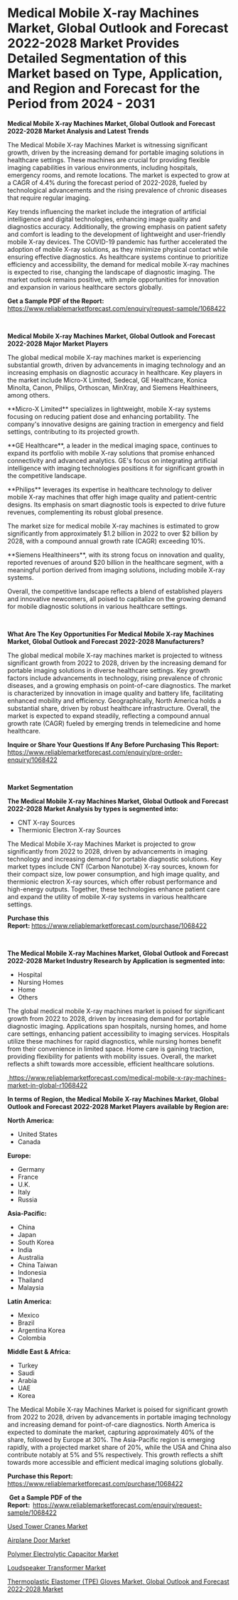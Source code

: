 <p><h1>Medical Mobile X-ray Machines Market, Global Outlook and Forecast 2022-2028 Market Provides Detailed Segmentation of this Market based on Type, Application, and Region and Forecast for the Period from 2024 - 2031</h1></p><p><strong>Medical Mobile X-ray Machines Market, Global Outlook and Forecast 2022-2028 Market Analysis and Latest Trends</strong></p>
<p><p>The Medical Mobile X-ray Machines Market is witnessing significant growth, driven by the increasing demand for portable imaging solutions in healthcare settings. These machines are crucial for providing flexible imaging capabilities in various environments, including hospitals, emergency rooms, and remote locations. The market is expected to grow at a CAGR of 4.4% during the forecast period of 2022-2028, fueled by technological advancements and the rising prevalence of chronic diseases that require regular imaging.</p><p>Key trends influencing the market include the integration of artificial intelligence and digital technologies, enhancing image quality and diagnostics accuracy. Additionally, the growing emphasis on patient safety and comfort is leading to the development of lightweight and user-friendly mobile X-ray devices. The COVID-19 pandemic has further accelerated the adoption of mobile X-ray solutions, as they minimize physical contact while ensuring effective diagnostics. As healthcare systems continue to prioritize efficiency and accessibility, the demand for medical mobile X-ray machines is expected to rise, changing the landscape of diagnostic imaging. The market outlook remains positive, with ample opportunities for innovation and expansion in various healthcare sectors globally.</p></p>
<p><strong>Get a Sample PDF of the Report:&nbsp;</strong> <a href="https://www.reliablemarketforecast.com/enquiry/request-sample/1068422?utm_campaign=1169&utm_medium=2&utm_source=Github&utm_content=ia&utm_term=25122024&utm_id=medical-mobile-x-ray-machines-market-global-outlook-and-forecast-2022-2028">https://www.reliablemarketforecast.com/enquiry/request-sample/1068422</a></p>
<p>&nbsp;</p>
<p><strong>Medical Mobile X-ray Machines Market, Global Outlook and Forecast 2022-2028 Major Market Players</strong></p>
<p><p>The global medical mobile X-ray machines market is experiencing substantial growth, driven by advancements in imaging technology and an increasing emphasis on diagnostic accuracy in healthcare. Key players in the market include Micro-X Limited, Sedecal, GE Healthcare, Konica Minolta, Canon, Philips, Orthoscan, MinXray, and Siemens Healthineers, among others.</p><p>**Micro-X Limited** specializes in lightweight, mobile X-ray systems focusing on reducing patient dose and enhancing portability. The company's innovative designs are gaining traction in emergency and field settings, contributing to its projected growth.</p><p>**GE Healthcare**, a leader in the medical imaging space, continues to expand its portfolio with mobile X-ray solutions that promise enhanced connectivity and advanced analytics. GE's focus on integrating artificial intelligence with imaging technologies positions it for significant growth in the competitive landscape.</p><p>**Philips** leverages its expertise in healthcare technology to deliver mobile X-ray machines that offer high image quality and patient-centric designs. Its emphasis on smart diagnostic tools is expected to drive future revenues, complementing its robust global presence.</p><p>The market size for medical mobile X-ray machines is estimated to grow significantly from approximately $1.2 billion in 2022 to over $2 billion by 2028, with a compound annual growth rate (CAGR) exceeding 10%. </p><p>**Siemens Healthineers**, with its strong focus on innovation and quality, reported revenues of around $20 billion in the healthcare segment, with a meaningful portion derived from imaging solutions, including mobile X-ray systems.</p><p>Overall, the competitive landscape reflects a blend of established players and innovative newcomers, all poised to capitalize on the growing demand for mobile diagnostic solutions in various healthcare settings.</p></p>
<p>&nbsp;</p>
<p><strong>What Are The Key Opportunities For Medical Mobile X-ray Machines Market, Global Outlook and Forecast 2022-2028 Manufacturers?</strong></p>
<p><p>The global medical mobile X-ray machines market is projected to witness significant growth from 2022 to 2028, driven by the increasing demand for portable imaging solutions in diverse healthcare settings. Key growth factors include advancements in technology, rising prevalence of chronic diseases, and a growing emphasis on point-of-care diagnostics. The market is characterized by innovation in image quality and battery life, facilitating enhanced mobility and efficiency. Geographically, North America holds a substantial share, driven by robust healthcare infrastructure. Overall, the market is expected to expand steadily, reflecting a compound annual growth rate (CAGR) fueled by emerging trends in telemedicine and home healthcare.</p></p>
<p><strong>Inquire or Share Your Questions If Any Before Purchasing This Report:</strong> <a href="https://www.reliablemarketforecast.com/enquiry/pre-order-enquiry/1068422?utm_campaign=1169&utm_medium=2&utm_source=Github&utm_content=ia&utm_term=25122024&utm_id=medical-mobile-x-ray-machines-market-global-outlook-and-forecast-2022-2028">https://www.reliablemarketforecast.com/enquiry/pre-order-enquiry/1068422</a></p>
<p>&nbsp;</p>
<p><strong>Market Segmentation</strong></p>
<p><strong>The Medical Mobile X-ray Machines Market, Global Outlook and Forecast 2022-2028 Market Analysis by types is segmented into:</strong></p>
<p><ul><li>CNT X-ray Sources</li><li>Thermionic Electron X-ray Sources</li></ul></p>
<p><p>The Medical Mobile X-ray Machines Market is projected to grow significantly from 2022 to 2028, driven by advancements in imaging technology and increasing demand for portable diagnostic solutions. Key market types include CNT (Carbon Nanotube) X-ray sources, known for their compact size, low power consumption, and high image quality, and thermionic electron X-ray sources, which offer robust performance and high-energy outputs. Together, these technologies enhance patient care and expand the utility of mobile X-ray systems in various healthcare settings.</p></p>
<p><strong>Purchase this Report:&nbsp;</strong><a href="https://www.reliablemarketforecast.com/purchase/1068422?utm_campaign=1169&utm_medium=2&utm_source=Github&utm_content=ia&utm_term=25122024&utm_id=medical-mobile-x-ray-machines-market-global-outlook-and-forecast-2022-2028">https://www.reliablemarketforecast.com/purchase/1068422</a></p>
<p>&nbsp;</p>
<p><strong>The Medical Mobile X-ray Machines Market, Global Outlook and Forecast 2022-2028 Market Industry Research by Application is segmented into:</strong></p>
<p><ul><li>Hospital</li><li>Nursing Homes</li><li>Home</li><li>Others</li></ul></p>
<p><p>The global medical mobile X-ray machines market is poised for significant growth from 2022 to 2028, driven by increasing demand for portable diagnostic imaging. Applications span hospitals, nursing homes, and home care settings, enhancing patient accessibility to imaging services. Hospitals utilize these machines for rapid diagnostics, while nursing homes benefit from their convenience in limited space. Home care is gaining traction, providing flexibility for patients with mobility issues. Overall, the market reflects a shift towards more accessible, efficient healthcare solutions.</p></p>
<p><a href="https://www.reliablemarketforecast.com/medical-mobile-x-ray-machines-market-in-global-r1068422?utm_campaign=1169&utm_medium=2&utm_source=Github&utm_content=ia&utm_term=25122024&utm_id=medical-mobile-x-ray-machines-market-global-outlook-and-forecast-2022-2028">&nbsp;https://www.reliablemarketforecast.com/medical-mobile-x-ray-machines-market-in-global-r1068422</a></p>
<p><strong>In terms of Region, the Medical Mobile X-ray Machines Market, Global Outlook and Forecast 2022-2028 Market Players available by Region are:</strong></p>
<p>
    <p> <strong> North America: </strong>
        <ul>
            <li>United States</li>
            <li>Canada</li>
        </ul>
        </p> 
    <p> <strong> Europe: </strong>
        <ul>
            <li>Germany</li>
            <li>France</li>
            <li>U.K.</li>
            <li>Italy</li>
            <li>Russia</li>
        </ul>
        </p> 
    <p> <strong> Asia-Pacific: </strong>
        <ul>
            <li>China</li>
            <li>Japan</li>
            <li>South Korea</li>
            <li>India</li>
            <li>Australia</li>
            <li>China Taiwan</li>
            <li>Indonesia</li>
            <li>Thailand</li>
            <li>Malaysia</li>
        </ul>
        </p> 
    <p> <strong> Latin America: </strong>
        <ul>
            <li>Mexico</li>
            <li>Brazil</li>
            <li>Argentina Korea</li>
            <li>Colombia</li>
        </ul>
        </p> 
    <p> <strong> Middle East & Africa: </strong>
        <ul>
            <li>Turkey</li>
            <li>Saudi</li>
            <li>Arabia</li>
            <li>UAE</li>
            <li>Korea</li>
        </ul>
    </p>
    </p>
<p><p>The Medical Mobile X-ray Machines Market is poised for significant growth from 2022 to 2028, driven by advancements in portable imaging technology and increasing demand for point-of-care diagnostics. North America is expected to dominate the market, capturing approximately 40% of the share, followed by Europe at 30%. The Asia-Pacific region is emerging rapidly, with a projected market share of 20%, while the USA and China also contribute notably at 5% and 5% respectively. This growth reflects a shift towards more accessible and efficient medical imaging solutions globally.</p></p>
<p><strong>Purchase this Report: </strong><a href="https://www.reliablemarketforecast.com/purchase/1068422?utm_campaign=1169&utm_medium=2&utm_source=Github&utm_content=ia&utm_term=25122024&utm_id=medical-mobile-x-ray-machines-market-global-outlook-and-forecast-2022-2028">https://www.reliablemarketforecast.com/purchase/1068422</a></p>
<p>&nbsp;<strong>Get a Sample PDF of the Report:&nbsp;&nbsp;</strong><a href="https://www.reliablemarketforecast.com/enquiry/request-sample/1068422?utm_campaign=1169&utm_medium=2&utm_source=Github&utm_content=ia&utm_term=25122024&utm_id=medical-mobile-x-ray-machines-market-global-outlook-and-forecast-2022-2028">https://www.reliablemarketforecast.com/enquiry/request-sample/1068422</a></p>
<p><strong></strong></p>
<p><p><a href="https://www.linkedin.com/pulse/unlocking-potential-used-tower-cranes-market-growth-trends-future-hwdse?utm_campaign=1169&utm_medium=2&utm_source=Github&utm_content=ia&utm_term=25122024&utm_id=medical-mobile-x-ray-machines-market-global-outlook-and-forecast-2022-2028">Used Tower Cranes Market</a></p><p><a href="https://www.linkedin.com/pulse/analyzing-airplane-door-markets-size-share-revenue-projected-ckl8e?utm_campaign=1169&utm_medium=2&utm_source=Github&utm_content=ia&utm_term=25122024&utm_id=medical-mobile-x-ray-machines-market-global-outlook-and-forecast-2022-2028">Airplane Door Market</a></p><p><a href="https://www.linkedin.com/pulse/polymer-electrolytic-capacitor-market-size-growing-cagr-111-detailed-amqcf?utm_campaign=1169&utm_medium=2&utm_source=Github&utm_content=ia&utm_term=25122024&utm_id=medical-mobile-x-ray-machines-market-global-outlook-and-forecast-2022-2028">Polymer Electrolytic Capacitor Market</a></p><p><a href="https://www.linkedin.com/pulse/loudspeaker-transformer-market-report-insights-from-industry-n37if?utm_campaign=1169&utm_medium=2&utm_source=Github&utm_content=ia&utm_term=25122024&utm_id=medical-mobile-x-ray-machines-market-global-outlook-and-forecast-2022-2028">Loudspeaker Transformer Market</a></p><p><a href="https://github.com/pizolina/Market-Research-Report-List-6/blob/main/thermoplastic-elastomer-tpe-gloves-market-global-outlook-and-forecast-2022-2028-market.md?utm_campaign=1169&utm_medium=2&utm_source=Github&utm_content=ia&utm_term=25122024&utm_id=medical-mobile-x-ray-machines-market-global-outlook-and-forecast-2022-2028">Thermoplastic Elastomer (TPE) Gloves Market, Global Outlook and Forecast 2022-2028 Market</a></p></p>